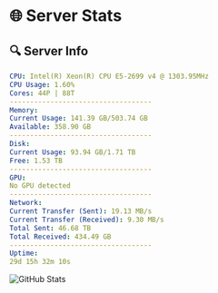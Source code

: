 # 🌐 Server Stats
## 🔍 Server Info
```yaml
CPU: Intel(R) Xeon(R) CPU E5-2699 v4 @ 1303.95MHz
CPU Usage: 1.60%
Cores: 44P | 88T
-----------------------------------
Memory:
Current Usage: 141.39 GB/503.74 GB
Available: 358.90 GB
-----------------------------------
Disk:
Current Usage: 93.94 GB/1.71 TB
Free: 1.53 TB
-----------------------------------
GPU:
No GPU detected
-----------------------------------
Network:
Current Transfer (Sent): 19.13 MB/s
Current Transfer (Received): 9.30 MB/s
Total Sent: 46.68 TB
Total Received: 434.49 GB
-----------------------------------
Uptime:
29d 15h 32m 10s
```
![GitHub Stats](https://img.shields.io/badge/Updated-2025-04-06_12:54:59-blue)